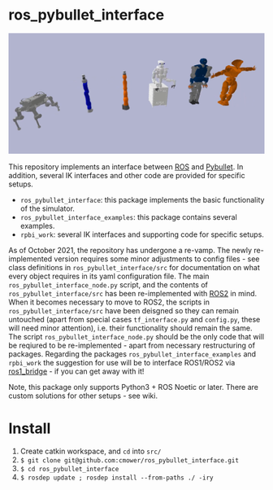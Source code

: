 # ros_pybullet_interface

[![IMAGE ALT TEXT HERE](https://github.com/cmower/ros_pybullet_interface/blob/chris-revamp/doc/rpbi.png?raw=true)](https://youtu.be/6g7JFWKXExI)

This repository implements an interface between [ROS](https://www.ros.org/) and [Pybullet](https://pybullet.org/wordpress/).
In addition, several IK interfaces and other code are provided for specific setups.

* `ros_pybullet_interface`: this package implements the basic functionality of the simulator.
* `ros_pybullet_interface_examples`: this package contains several examples.
* `rpbi_work`: several IK interfaces and supporting code for specific setups.

As of October 2021, the repository has undergone a re-vamp.
The newly re-implemented version requires some minor adjustments to config files - see class definitions in `ros_pybullet_interface/src` for documentation on what every object requires in its yaml configuration file.
The main `ros_pybullet_interface_node.py` script, and the contents of `ros_pybullet_interface/src` has been re-implemented with [ROS2](https://docs.ros.org/en/foxy/index.html) in mind.
When it becomes necessary to move to ROS2, the scripts in `ros_pybullet_interface/src` have been deisgned so they can remain untouched (apart from special cases `tf_interface.py` and `config.py`, these will need minor attention), i.e. their functionality should remain the same.
The script `ros_pybullet_interface_node.py` should be the only code that will be reqiured to be re-implemented - apart from necessary restructuring of packages.
Regarding the packages `ros_pybullet_interface_examples` and `rpbi_work` the suggestion for use will be to interface ROS1/ROS2 via [ros1_bridge](https://github.com/ros2/ros1_bridge) - if you can get away with it!

Note, this package only supports Python3 + ROS Noetic or later.
There are custom solutions for other setups - see wiki.

# Install

1. Create catkin workspace, and `cd` into `src/`
1. `$ git clone git@github.com:cmower/ros_pybullet_interface.git`
1. `$ cd ros_pybullet_interface`
1. `$ rosdep update ; rosdep install --from-paths ./ -iry`
